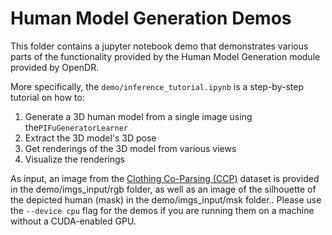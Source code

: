 # Human Model Generation Demos

This folder contains a jupyter notebook demo that demonstrates various parts of the functionality provided by the Human Model Generation module provided by OpenDR.

More specifically, the ```demo/inference_tutorial.ipynb```  is a step-by-step tutorial on how to:

1. Generate a 3D human model from a single image using the```PIFuGeneratorLearner```
2. Extract the 3D model's 3D pose
3. Get renderings of the 3D model from various views
4. Visualize the renderings

As input, an image from the [Clothing Co-Parsing (CCP)](https://github.com/bearpaw/clothing-co-parsing) dataset is provided in the demo/imgs_input/rgb folder, as well as an image of the silhouette of the depicted human (mask) in the demo/imgs_input/msk folder..
Please use the `--device cpu` flag for the demos if you are running them on a machine without a CUDA-enabled GPU. 
